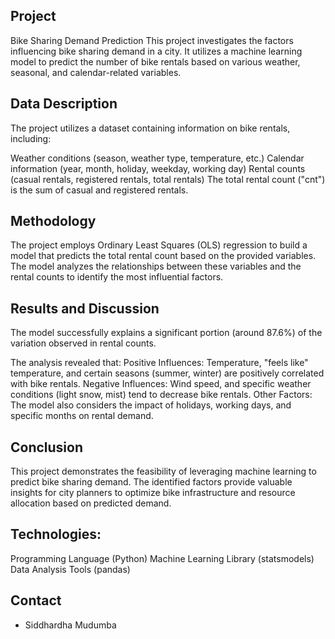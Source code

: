 ## Project

Bike Sharing Demand Prediction
This project investigates the factors influencing bike sharing demand in a city. It utilizes a machine learning model to predict
the number of bike rentals based on various weather, seasonal, and calendar-related variables.

## Data Description
The project utilizes a dataset containing information on bike rentals, including:

Weather conditions (season, weather type, temperature, etc.)
Calendar information (year, month, holiday, weekday, working day)
Rental counts (casual rentals, registered rentals, total rentals)
The total rental count ("cnt") is the sum of casual and registered rentals.

## Methodology
The project employs Ordinary Least Squares (OLS) regression to build a model that predicts the total rental count based 
on the provided variables. The model analyzes the relationships between these variables and the rental counts to identify 
the most influential factors.

## Results and Discussion
The model successfully explains a significant portion (around 87.6%) of the variation observed in rental counts. 

The analysis revealed that:
Positive Influences: Temperature, "feels like" temperature, and certain seasons (summer, winter) are positively correlated 
with bike rentals.
Negative Influences: Wind speed, and specific weather conditions (light snow, mist) tend to decrease bike rentals.
Other Factors: The model also considers the impact of holidays, working days, and specific months on rental demand.

## Conclusion
This project demonstrates the feasibility of leveraging machine learning to predict bike sharing demand. 
The identified factors provide valuable insights for city planners to optimize bike infrastructure and resource allocation 
based on predicted demand.


## Technologies:
Programming Language (Python)
Machine Learning Library (statsmodels)
Data Analysis Tools (pandas)


## Contact
- Siddhardha Mudumba
